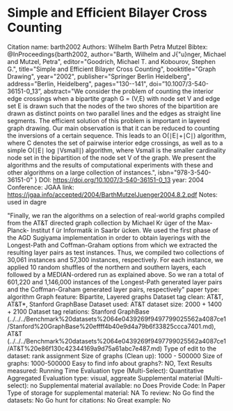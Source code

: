 # Simple and Efficient Bilayer Cross Counting

Citation name: barth2002
Authors: Wilhelm Barth Petra Mutzel
Bibtex: @InProceedings{barth2002,
author="Barth, Wilhelm
and J{\"u}nger, Michael
and Mutzel, Petra",
editor="Goodrich, Michael T.
and Kobourov, Stephen G.",
title="Simple and Efficient Bilayer Cross Counting",
booktitle="Graph Drawing",
year="2002",
publisher="Springer Berlin Heidelberg",
address="Berlin, Heidelberg",
pages="130--141",
doi=”10.1007/3-540-36151-0_13”,
abstract="We consider the problem of counting the interior edge crossings when a bipartite graph G = (V,E) with node set V and edge set E is drawn such that the nodes of the two shores of the bipartition are drawn as distinct points on two parallel lines and the edges as straight line segments. The efficient solution of this problem is important in layered graph drawing. Our main observation is that it can be reduced to counting the inversions of a certain sequence. This leads to an O(∣E∣+∣C∣) algorithm, where C denotes the set of pairwise interior edge crossings, as well as to a simple O(∣E∣ log ∣Vsmall∣) algorithm, where Vsmall is the smaller cardinality node set in the bipartition of the node set V of the graph. We present the algorithms and the results of computational experiments with these and other algorithms on a large collection of instances.",
isbn="978-3-540-36151-0"
}
DOI: https://doi.org/10.1007/3-540-36151-0_13
year: 2004
Conference: JGAA
link: https://jgaa.info/accepted/2004/BarthMutzelJuenger2004.8.2.pdf
Notes: used in dagre

"Finally, we ran the algorithms on a selection of real-world graphs compiled
from the AT&T directed graph collection by Michael Kr ̈uger of the Max-Planck-
Institut f ̈ur Informatik in Saarbr ̈ucken. We used the first phase of the AGD
Sugiyama implementation in order to obtain layerings with the Longest-Path
and Coffman-Graham options from which we extracted the resulting layer pairs
as test instances. Thus, we compiled two collections of 30,061 instances and
57,300 instances, respectively. For each instance, we applied 10 random shuffles
of the northern and southern layers, each followed by a MEDIAN-ordered run
as explained above. So we ran a total of 601,220 and 1,146,000 instances of the
Longest-Path generated layer pairs and the Coffman-Graham generated layer
pairs, respectively"
paper type: algorithm
Graph feature: Bipartite, Layered graphs
Dataset tag clean: AT&T, AT&T*, Stanford GraphBase
Dataset used: AT&T
dataset size: 2000 + 1400 + 2100
Dataset tag relations: Stanford GraphBase (../../../Benchmark%20datasets%2064e0439269f9497799025562a4087ce1/Stanford%20GraphBase%20effff4b40e9d4a79b6f33825ccca7401.md), AT&T (../../../Benchmark%20datasets%2064e0439269f9497799025562a4087ce1/AT&T%20e86f130c42344169a9d75a61abc7e487.md)
Type of edit to the dataset: rank assignment
Size of graphs (Clean up): 1000 - 500000
Size of graphs: 1000-500000
Easy to find info about graphs?: NO, Text
Results measured: Running Time
Evaluation type (Multi-Select): Quantitative Aggregated
Evaluation type: visual, aggreate
Supplemental material (Multi-select): no
Supplemental material available: no
Does Provide Code: In Paper
Type of storage for supplemental material: NA
To review: No
Go find the datasets: No
Go hunt for citations: No
Great example: No